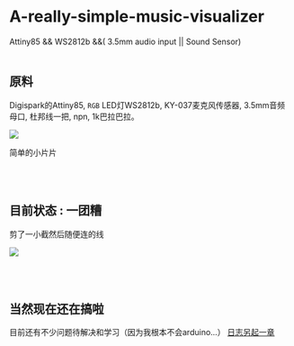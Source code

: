 # A-really-simple-music-visualizer
Attiny85 &amp;&amp; WS2812b &amp;&amp;( 3.5mm audio input || Sound Sensor)
<br>
<br>


原料
----
Digispark的Attiny85, `RGB` LED灯WS2812b, KY-037麦克风传感器, 3.5mm音频母口, 杜邦线一把, npn, 1k巴拉巴拉。

![](https://github.com/EricHerilan/A-really-simple-music-visualizer/raw/master/img/attiny85.jpg)

简单的小片片

<br>
<br>


目前状态 : 一团糟
----

剪了一小截然后随便连的线

![](https://github.com/EricHerilan/A-really-simple-music-visualizer/raw/master/img/mess6.gif)

<br>
<br>


当然现在还在搞啦
----

目前还有不少问题待解决和学习（因为我根本不会arduino...）
[日志另起一章](https://github.com/EricHerilan/A-really-simple-music-visualizer/blob/master/log.md)
